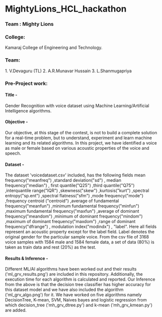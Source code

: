 # MightyLions_HCL_hackathon
<h3>Team : Mighty Lions</h3>
<h3>College:</h3>
Kamaraj College of Engineering and Technology.

<h3>Team:</h3>
1. V.Devaguru (TL)
2. A.R.Munavar Hussain
3. L.Shanmugapriya

<h3>Pre-Project work:</h3>
<h4>Title - </h4>Gender Recognition with voice dataset using Machine Learning/Artificial Intelligence algorithms.

<h4>Objective - </h4>
Our objective, at this stage of the contest, is not to build a complete solution for a real-time problem, but to understand, experiment and learn machine learning and its related algorithms. In this project, we have identified a voice as male or female based on various acoustic properties of the voice and speech. 

<h4>Dataset - </h4>
The dataset 'voicedataset.csv' included, has the following fields mean frequency("meanfreq") ,standard deviation("sd") , median frequency("median") , first quantile("Q25") ,third quantile("Q75") ,interquantile range("IQR") ,skewness("skew") ,kurtosis("kurt") ,spectral entropy("sp.ent") ,spectral flatness("sfm") ,mode frequency("mode") ,frequency centroid ("centroid") ,average of fundamental frequency("meanfun") ,minimum fundamental frequency("minfun") ,maximum fundamental frequency("maxfun") ,average of dominant frequency("meandom") ,minimum of dominant frequency("mindom") ,maximum of dominant frequency("maxdom") ,range of dominant frequency("dfrange") , modulation index("modindx") , "label". Here all fields represent an acoustic property except for the label field. Label denotes the original gender for the particular sample voice. From the csv file of 3168 voice samples with 1584 male and 1584 female data, a set of data (80%) is taken as train data and rest (20%) as the test. 

<h4>Results & Inference - </h4>
Different ML/AI algorithms have been worked out and their results ('ml_grv_results.png') are included in this repository. Additionally, the execution time for each algorithm is calculated and reported. Our Inference from the above is that the decision tree classifier has higher accuracy for this dataset model and we have also included the algorithm ('ml_grv_algo.png') for it. We have worked on five algorithms namely DecisionTree, K-mean, SVM, Naives bayes and logistic regression from which decision_tree ('mh_grv_dtree.py') and k-mean ('mh_grv_kmean.py') are added. 
